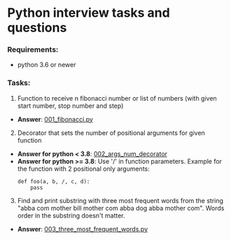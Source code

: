 # Python interview tasks and questions

### Requirements:
- python 3.6 or newer

### Tasks:
1. Function to receive n fibonacci number or list of numbers 
(with given start number, stop number and step)
- **Answer**: [001_fibonacci.py](001_fibonacci.py)

2. Decorator that sets the number of positional arguments for given function
- **Answer for python < 3.8**: [002_args_num_decorator](002_args_num_decorator.py)
- **Answer for python >= 3.8**: Use '/' in function parameters. 
    Example for the function with 2 positional only arguments: 
    ```
    def foo(a, b, /, c, d):
        pass
    ```

3. Find and print substring with three most frequent words from the string 
"abba com mother bill mother com abba dog abba mother com". 
Words order in the substring doesn't matter.
- **Answer**: [003_three_most_frequent_words.py](003_three_most_frequent_words.py)
